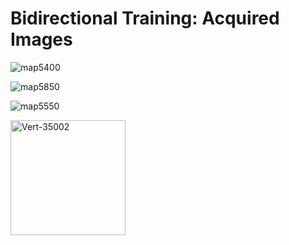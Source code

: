 # Bidirectional Training: Acquired Images
![map5400](https://github.com/mahzuzahfarbin/Phase-Aberration-Correction-Model/assets/117220797/70f8c1d8-7920-42bb-9929-cf7e511b75a1)

![map5850](https://github.com/mahzuzahfarbin/Phase-Aberration-Correction-Model/assets/117220797/9840abea-dd07-47ee-a806-ced75cd8f58d)

![map5550](https://github.com/mahzuzahfarbin/Phase-Aberration-Correction-Model/assets/117220797/baedd608-77ef-4cba-aa1f-78b0255f1751)

<img width="184" alt="Vert-35002" src="https://github.com/mahzuzahfarbin/Phase-Aberration-Correction-Model/assets/117220797/571104a4-2135-425b-a49e-3a5e01dcc847">
